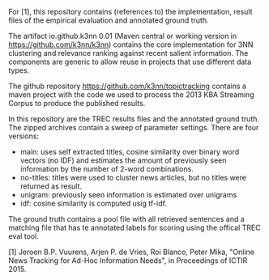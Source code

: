 For [1], this repository contains (references to) the implementation, result files of the empirical evaluation and annotated ground truth. 

The artifact io.github.k3nn 0.01 (Maven central or working version in https://github.com/k3nn/k3nn) contains the core implementation for 3NN clustering and relevance ranking against recent salient information. The components are generic to allow reuse in projects that use different data types.

The github repository https://github.com/k3nn/topictracking contains a maven project with the code we used to process the 2013 KBA Streaming Corpus to produce the published results.

In this repository are the TREC results files and the annotated ground truth. The zipped archives contain a sweep of parameter settings. There are four versions:
<ul>
<li>main: uses self extracted titles, cosine similarity over binary word vectors (no IDF) and estimates the amount of previously seen information by the number of 2-word combinations.
<li>no-titles: titles were used to cluster news articles, but no titles were returned as result.
<li>unigram: previously seen information is estimated over unigrams
<li>idf: cosine similarity is computed usig tf-idf.
</ul>

The ground truth contains a pool file with all retrieved sentences and a matching file that has te annotated labels for scoring using the offical TREC eval tool.

[1] Jeroen B.P. Vuurens, Arjen P. de Vries, Roi Blanco, Peter Mika, "Online News Tracking for Ad-Hoc Information Needs", in Proceedings of ICTIR 2015. 
